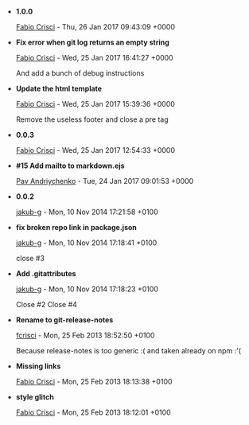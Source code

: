 
* __1.0.0__

    [Fabio Crisci](mailto:piuccio@gmail.com) - Thu, 26 Jan 2017 09:43:09 +0000
    
    

* __Fix error when git log returns an empty string__

    [Fabio Crisci](mailto:piuccio@gmail.com) - Wed, 25 Jan 2017 16:41:27 +0000
    
    And add a bunch of debug instructions
    

* __Update the html template__

    [Fabio Crisci](mailto:piuccio@gmail.com) - Wed, 25 Jan 2017 15:39:36 +0000
    
    Remove the useless footer and close a pre tag
    

* __0.0.3__

    [Fabio Crisci](mailto:fabio.crisci@mailonline.co.uk) - Wed, 25 Jan 2017 12:54:33 +0000
    
    

* __#15 Add mailto to markdown.ejs__

    [Pav Andriychenko](mailto:rootsumsquared@gmail.com) - Tue, 24 Jan 2017 09:01:53 +0000
    
    

* __0.0.2__

    [jakub-g](mailto:jakub.g.opensource@gmail.com) - Mon, 10 Nov 2014 17:21:58 +0100
    
    

* __fix broken repo link in package.json__

    [jakub-g](mailto:jakub.g.opensource@gmail.com) - Mon, 10 Nov 2014 17:18:41 +0100
    
    close #3
    

* __Add .gitattributes__

    [jakub-g](mailto:jakub.g.opensource@gmail.com) - Mon, 10 Nov 2014 17:18:23 +0100
    
    Close #2 Close #4
    

* __Rename to git-release-notes__

    [fcrisci](mailto:fabio.crisci@amadeus.com) - Mon, 25 Feb 2013 18:52:50 +0100
    
    Because release-notes is too generic :( and taken already on npm :&#39;(
    

* __Missing links__

    [Fabio Crisci](mailto:fabio.crisci@amadeus.com) - Mon, 25 Feb 2013 18:13:38 +0100
    
    

* __style glitch__

    [Fabio Crisci](mailto:fabio.crisci@amadeus.com) - Mon, 25 Feb 2013 18:12:01 +0100
    
    


